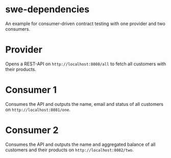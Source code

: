 # swe-dependencies
An example for consumer-driven contract testing with one provider and two consumers.

# Provider
Opens a REST-API on `http://localhost:8080/all` to fetch all customers with their products.

# Consumer 1
Consumes the API and outputs the name, email and status of all customers on `http://localhost:8081/one`.

# Consumer 2
Consumes the API and outputs the name and aggregated balance of all customers and their products on `http://localhost:8082/two`.